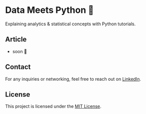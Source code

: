 # Data Meets Python 🐍

Explaining analytics & statistical concepts with Python tutorials.



## Article
- soon 🙂



## Contact
For any inquiries or networking, feel free to reach out on [LinkedIn](https://www.linkedin.com/in/josecruz-phd/).

## License
This project is licensed under the [MIT License](LICENSE).
